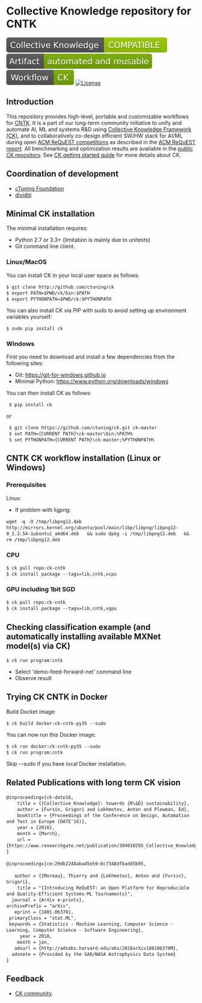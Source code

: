 # Collective Knowledge repository for CNTK

[![compatibility](https://github.com/ctuning/ck-guide-images/blob/master/ck-compatible.svg)](https://github.com/ctuning/ck)
[![automation](https://github.com/ctuning/ck-guide-images/blob/master/ck-artifact-automated-and-reusable.svg)](http://cTuning.org/ae)
[![workflow](https://github.com/ctuning/ck-guide-images/blob/master/ck-workflow.svg)](http://cKnowledge.org)
[![License](https://img.shields.io/badge/License-BSD%203--Clause-blue.svg)](https://opensource.org/licenses/BSD-3-Clause)

## Introduction

This repository provides high-level, portable and customizable workflows
for [CNTK](https://www.microsoft.com/en-us/cognitive-toolkit/).
It is a part of our long-term community initiative
to unify and automate AI, ML and systems R&D
using [Collective Knowledge Framework (CK)](http://cKnowledge.org),
and to collaboratively co-design efficient SW/HW stack for AI/ML
during open [ACM ReQuEST competitions](http://cKnowledge.org/request)
as described in the [ACM ReQuEST report](https://portalparts.acm.org/3230000/3229762/fm/frontmatter.pdf).
All benchmarking and optimization results are available 
in the [public CK repository](http://cKnowledge.org/repo).
See [CK getting started guide](https://github.com/ctuning/ck/wiki/First-Steps)
for more details about CK.

## Coordination of development

* [cTuning Foundation](http://cTuning.org)
* [dividiti](http://dividiti.com)

## Minimal CK installation

The minimal installation requires:

* Python 2.7 or 3.3+ (limitation is mainly due to unitests)
* Git command line client.

### Linux/MacOS

You can install CK in your local user space as follows:

```
$ git clone http://github.com/ctuning/ck
$ export PATH=$PWD/ck/bin:$PATH
$ export PYTHONPATH=$PWD/ck:$PYTHONPATH
```

You can also install CK via PIP with sudo to avoid setting up environment variables yourself:

```
$ sudo pip install ck
```

### Windows

First you need to download and install a few dependencies from the following sites:

* Git: https://git-for-windows.github.io
* Minimal Python: https://www.python.org/downloads/windows

You can then install CK as follows:
```
 $ pip install ck
```

or


```
 $ git clone https://github.com/ctuning/ck.git ck-master
 $ set PATH={CURRENT PATH}\ck-master\bin;%PATH%
 $ set PYTHONPATH={CURRENT PATH}\ck-master;%PYTHONPATH%
```

## CNTK CK workflow installation (Linux or Windows)

### Prerequisites

Linux:

* If problem with ligpng: 
```
wget -q -O /tmp/libpng12.deb http://mirrors.kernel.org/ubuntu/pool/main/libp/libpng/libpng12-0_1.2.54-1ubuntu1_amd64.deb   && sudo dpkg -i /tmp/libpng12.deb   && rm /tmp/libpng12.deb
```

### CPU

```
$ ck pull repo:ck-cntk
$ ck install package --tags=lib,cntk,vcpu
```

### GPU including 1bit SGD

```
$ ck pull repo:ck-cntk
$ ck install package --tags=lib,cntk,vgpu
```

## Checking classification example (and automatically installing available MXNet model(s) via CK)

```
$ ck run program:cntk
```

* Select 'demo-feed-forward-net' command line
* Observe result

## Trying CK CNTK in Docker

Build Docket image:
```
$ ck build docker:ck-cntk-py35 --sudo
```

You can now run this Docker image:
```
$ ck run docker:ck-cntk-py35 --sudo
$ ck run program:cntk
```

Skip --sudo if you have local Docker installation.

## Related Publications with long term CK vision

```
@inproceedings{ck-date16,
    title = {{Collective Knowledge}: towards {R\&D} sustainability},
    author = {Fursin, Grigori and Lokhmotov, Anton and Plowman, Ed},
    booktitle = {Proceedings of the Conference on Design, Automation and Test in Europe (DATE'16)},
    year = {2016},
    month = {March},
    url = {https://www.researchgate.net/publication/304010295_Collective_Knowledge_Towards_RD_Sustainability}
}

@inproceedings{cm:29db2248aba45e59:0c7348dfbadd5b95,

   author = {{Moreau}, Thierry and {Lokhmotov}, Anton and {Fursin}, Grigori},
    title = "{Introducing ReQuEST: an Open Platform for Reproducible and Quality-Efficient Systems-ML Tournaments}",
  journal = {ArXiv e-prints},
archivePrefix = "arXiv",
   eprint = {1801.06378},
 primaryClass = "stat.ML",
 keywords = {Statistics - Machine Learning, Computer Science - Learning, Computer Science - Software Engineering},
     year = 2018,
    month = jan,
   adsurl = {http://adsabs.harvard.edu/abs/2018arXiv180106378M},
  adsnote = {Provided by the SAO/NASA Astrophysics Data System}
}

```

## Feedback

* [CK community](https://github.com/ctuning/ck/wiki/Contacts).
